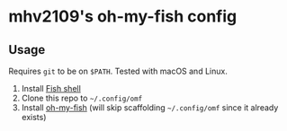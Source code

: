# mhv2109's oh-my-fish config

## Usage

Requires `git` to be on `$PATH`. Tested with macOS and Linux.

1. Install [Fish shell](https://fishshell.com/)
2. Clone this repo to `~/.config/omf`
3. Install [oh-my-fish](https://github.com/oh-my-fish/oh-my-fish) (will skip scaffolding `~/.config/omf` since it already exists)
